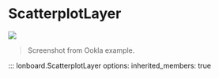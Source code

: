 # ScatterplotLayer

![](../../assets/scatterplot-layer-network-speeds.jpg)

> Screenshot from Ookla example.

::: lonboard.ScatterplotLayer
    options:
      inherited_members: true
